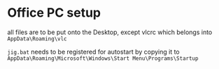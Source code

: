 # Office PC setup
all files are to be put onto the Desktop, except vlcrc which belongs into `AppData\Roaming\vlc`

`jig.bat` needs to be registered for autostart by copying it to `AppData\Roaming\Microsoft\Windows\Start Menu\Programs\Startup`
